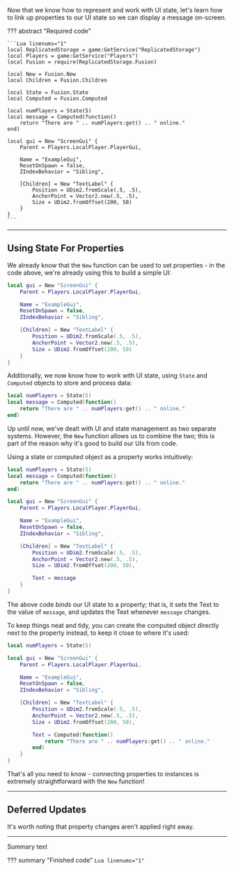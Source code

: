 Now that we know how to represent and work with UI state, let's learn how to
link up properties to our UI state so we can display a message on-screen.

??? abstract "Required code"

	```Lua linenums="1"
	local ReplicatedStorage = game:GetService("ReplicatedStorage")
	local Players = game:GetService("Players")
	local Fusion = require(ReplicatedStorage.Fusion)

	local New = Fusion.New
	local Children = Fusion.Children

	local State = Fusion.State
	local Computed = Fusion.Computed

	local numPlayers = State(5)
	local message = Computed(function()
		return "There are " .. numPlayers:get() .. " online."
	end)

	local gui = New "ScreenGui" {
		Parent = Players.LocalPlayer.PlayerGui,

		Name = "ExampleGui",
		ResetOnSpawn = false,
		ZIndexBehavior = "Sibling",

		[Children] = New "TextLabel" {
			Position = UDim2.fromScale(.5, .5),
			AnchorPoint = Vector2.new(.5, .5),
			Size = UDim2.fromOffset(200, 50)
		}
	}
	```

-----

## Using State For Properties

We already know that the `New` function can be used to set properties - in the
code above, we're already using this to build a simple UI:

```Lua linenums="16"
local gui = New "ScreenGui" {
	Parent = Players.LocalPlayer.PlayerGui,

	Name = "ExampleGui",
	ResetOnSpawn = false,
	ZIndexBehavior = "Sibling",

	[Children] = New "TextLabel" {
		Position = UDim2.fromScale(.5, .5),
		AnchorPoint = Vector2.new(.5, .5),
		Size = UDim2.fromOffset(200, 50)
	}
}
```

Additionally, we now know how to work with UI state, using `State` and `Computed`
objects to store and process data:

```Lua linenums="11"
local numPlayers = State(5)
local message = Computed(function()
	return "There are " .. numPlayers:get() .. " online."
end)
```

Up until now, we've dealt with UI and state management as two separate systems.
However, the `New` function allows us to combine the two; this is part of the
reason why it's good to build our UIs from code.

Using a state or computed object as a property works intuitively:

```Lua linenums="11" hl_lines="19"
local numPlayers = State(5)
local message = Computed(function()
	return "There are " .. numPlayers:get() .. " online."
end)

local gui = New "ScreenGui" {
	Parent = Players.LocalPlayer.PlayerGui,

	Name = "ExampleGui",
	ResetOnSpawn = false,
	ZIndexBehavior = "Sibling",

	[Children] = New "TextLabel" {
		Position = UDim2.fromScale(.5, .5),
		AnchorPoint = Vector2.new(.5, .5),
		Size = UDim2.fromOffset(200, 50),

		Text = message
	}
}
```

The above code *binds* our UI state to a property; that is, it sets the Text to
the value of `message`, and updates the Text whenever `message` changes.

To keep things neat and tidy, you can create the computed object directly next
to the property instead, to keep it close to where it's used:

```Lua linenums="11" hl_lines="15-17"
local numPlayers = State(5)

local gui = New "ScreenGui" {
	Parent = Players.LocalPlayer.PlayerGui,

	Name = "ExampleGui",
	ResetOnSpawn = false,
	ZIndexBehavior = "Sibling",

	[Children] = New "TextLabel" {
		Position = UDim2.fromScale(.5, .5),
		AnchorPoint = Vector2.new(.5, .5),
		Size = UDim2.fromOffset(200, 50),

		Text = Computed(function()
			return "There are " .. numPlayers:get() .. " online."
		end)
	}
}
```

That's all you need to know - connecting properties to instances is extremely
straightforward with the `New` function!

-----

## Deferred Updates

It's worth noting that property changes aren't applied right away.

-----

Summary text

??? summary "Finished code"
	```Lua linenums="1"
	```